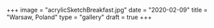 +++
image = "acrylicSketchBreakfast.jpg"
date = "2020-02-09"
title = "Warsaw, Poland"
type = "gallery"
draft = true
+++
